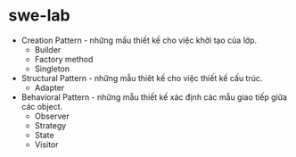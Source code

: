 # swe-lab
- Creation Pattern - những mấu thiết kế cho việc khởi tạo của lớp.
    - Builder
    - Factory method
    - Singleton
- Structural Pattern - những mẫu thiêt kế cho việc thiết kế cấu trúc.
    - Adapter
- Behavioral Pattern - những mẫu thiết kế xác định các mẫu giao tiếp giữa các object.
    - Observer
    - Strategy
    - State
    - Visitor